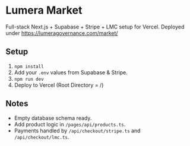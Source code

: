# Lumera Market

Full-stack Next.js + Supabase + Stripe + LMC setup for Vercel.
Deployed under https://lumeragovernance.com/market/

## Setup
1. `npm install`
2. Add your `.env` values from Supabase & Stripe.
3. `npm run dev`
4. Deploy to Vercel (Root Directory = /)

## Notes
- Empty database schema ready.
- Add product logic in `/pages/api/products.ts`.
- Payments handled by `/api/checkout/stripe.ts` and `/api/checkout/lmc.ts`.

